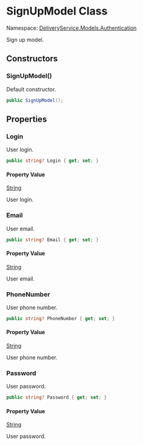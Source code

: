 # SignUpModel Class 

Namespace: [DeliveryService.Models.Authentication](DeliveryService.Models.Authentication.md)

Sign up model.

## Constructors 

### SignUpModel()

Default constructor.

```C#
public SignUpModel();
```

## Properties 

### Login

User login.

```C#
public string? Login { get; set; }
```

#### Property Value

[String](https://learn.microsoft.com/en-us/dotnet/api/system.string)

User login.

### Email

User email.

```C#
public string? Email { get; set; }
```

#### Property Value

[String](https://learn.microsoft.com/en-us/dotnet/api/system.string)

User email.

### PhoneNumber

User phone number.

```C#
public string? PhoneNumber { get; set; }
```

#### Property Value

[String](https://learn.microsoft.com/en-us/dotnet/api/system.string)

User phone number.

### Password

User password.

```C#
public string? Password { get; set; }
```

#### Property Value

[String](https://learn.microsoft.com/en-us/dotnet/api/system.string)

User password.
